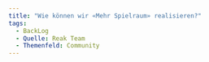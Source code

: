 ```yaml
---
title: "Wie können wir «Mehr Spielraum» realisieren?"
tags:
  - BackLog
  - Quelle: Reak Team
  - Themenfeld: Community
---
```

